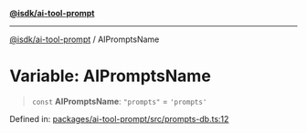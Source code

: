 [**@isdk/ai-tool-prompt**](../README.md)

***

[@isdk/ai-tool-prompt](../globals.md) / AIPromptsName

# Variable: AIPromptsName

> `const` **AIPromptsName**: `"prompts"` = `'prompts'`

Defined in: [packages/ai-tool-prompt/src/prompts-db.ts:12](https://github.com/isdk/ai-tool-prompt.js/blob/3d678772f316709a988562abb5bf3336d18a36eb/src/prompts-db.ts#L12)
